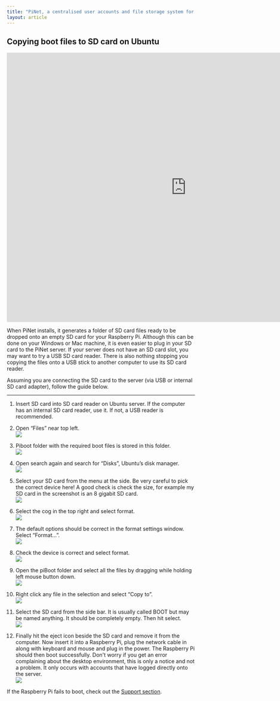 ```yaml
---
title: "PiNet, a centralised user accounts and file storage system for a Raspberry Pi classroom."
layout: article
---
```


Copying boot files to SD card on Ubuntu
---------------------------------------   
<iframe width="960" height="720" src="https://www.youtube-nocookie.com/embed/SLG9xC69A5M?rel=0" frameborder="0" allowfullscreen></iframe>     

When PiNet installs, it generates a folder of SD card files ready to be dropped onto an empty SD card for your Raspberry Pi.
Although this can be done on your Windows or Mac machine, it is even easier to plug in your SD card to the PiNet server.
If your server does not have an SD card slot, you may want to try a USB SD card reader.
There is also nothing stopping you copying the files onto a USB stick to another computer to use its SD card reader.

Assuming you are connecting the SD card to the server (via USB or internal SD card adapter), follow the guide below.

-------
1.  Insert SD card into SD card reader on Ubuntu server. If the computer
    has an internal SD card reader, use it. If not, a USB reader is
    recommended.

2.  Open “Files” near top left.   
    ![](/assets/images/image26.jpeg)

3.  Piboot folder with the required boot files is stored in this
    folder.   
    ![](/assets/images/image27.jpeg)

4.  Open search again and search for “Disks”, Ubuntu’s disk manager.   
    ![](/assets/images/image28.jpeg)

5.  Select your SD card from the menu at the side. Be very careful to
    pick the correct device here! A good check is check the size, for
    example my SD card in the screenshot is an 8 gigabit SD card.   
    ![](/assets/images/image29.jpeg)

6.  Select the cog in the top right and select format.   
    ![](/assets/images/image30.jpeg)

7.  The default options should be correct in the format settings window.
    Select “Format…”.   
    ![](/assets/images/image31.jpeg)

8.  Check the device is correct and select format.   
    ![](/assets/images/image32.jpeg)

9.  Open the piBoot folder and select all the files by dragging while
    holding left mouse button down.    
    ![](/assets/images/image33.jpeg)

10. Right click any file in the selection and select “Copy to”.   
    ![](/assets/images/image34.jpeg)

11. Select the SD card from the side bar. It is usually called BOOT but
    may be named anything. It should be completely empty. Then hit
    select.   
    ![](/assets/images/image35.jpeg)

12. Finally hit the eject icon beside the SD card and remove it from the
    computer. Now insert it into a Raspberry Pi, plug the network cable
    in along with keyboard and mouse and plug in the power. The
    Raspberry Pi should then boot successfully. Don't worry if you get an error complaining about the desktop environment, this is only a notice and not a problem. It only occurs with accounts that have logged directly onto the server.    
    ![](/assets/images/image36.jpeg)

If the Raspberry Pi fails to boot, check out the [Support section](../support.html).
